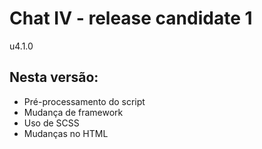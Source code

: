 # Chat IV - release candidate 1

u4.1.0

## Nesta versão:

* Pré-processamento do script
* Mudança de framework
* Uso de SCSS
* Mudanças no HTML
